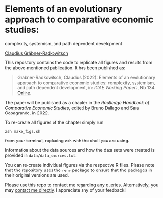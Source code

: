 # Elements of an evolutionary approach to comparative economic studies: 
complexity, systemism, and path dependent development

[Claudius Gräbner-Radkowitsch](https://claudius-graebner.com/)

This repository contains the code to replicate all figures and results from
the above-mentioned publication. It has been published as:

> Gräbner-Radkowitsch, Claudius (2022): Elements of an evolutionary approach to
comparative economic studies: complexity, systemism, and path dependent 
development, in: *ICAE Working Papers*, Nb 134. [Online]().

The paper will be published as a chapter in the 
*Routledge Handbook of Comparative Economic Studies*, 
edited by Bruno Dallago and Sara Casagrande, in 2022.

To re-create all figures of the chapter simply run 

```
zsh make_figs.sh
```

from your terminal, replacing `zsh` with the shell you are using.

Information about the data sources and how the data sets were created is 
provided in `data/data_sources.txt`.

You can re-create individual figures via the respective R files. Please note
that the repository uses the `renv` package to ensure that the packages in 
their original versions are used.

Please use this repo to contact me regarding any queries.
Alternatively, you may 
[contact me directly](http://claudius-graebner.com/contact-1.html).
I appreciate any of your feedback!

